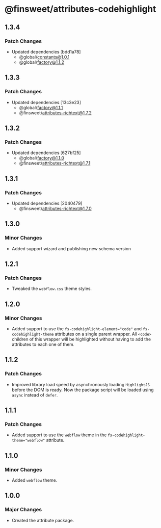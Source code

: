 # @finsweet/attributes-codehighlight

## 1.3.4

### Patch Changes

- Updated dependencies [bdd1a78]
  - @global/constants@1.0.1
  - @global/factory@1.1.2

## 1.3.3

### Patch Changes

- Updated dependencies [13c3e23]
  - @global/factory@1.1.1
  - @finsweet/attributes-richtext@1.7.2

## 1.3.2

### Patch Changes

- Updated dependencies [627bf25]
  - @global/factory@1.1.0
  - @finsweet/attributes-richtext@1.7.1

## 1.3.1

### Patch Changes

- Updated dependencies [2040479]
  - @finsweet/attributes-richtext@1.7.0

## 1.3.0

### Minor Changes

- Added support wizard and publishing new schema version

## 1.2.1

### Patch Changes

- Tweaked the `webflow.css` theme styles.

## 1.2.0

### Minor Changes

- Added support to use the `fs-codehighlight-element="code"` and `fs-codehighlight-theme` attributes on a single parent wrapper.
  All `<code>` children of this wrapper will be highlighted without having to add the attributes to each one of them.

## 1.1.2

### Patch Changes

- Improved library load speed by asynchronously loading `HighlightJS` before the DOM is ready.
  Now the package script will be loaded using `async` instead of `defer`.

## 1.1.1

### Patch Changes

- Added support to use the `webflow` theme in the `fs-codehighlight-theme="webflow"` attribute.

## 1.1.0

### Minor Changes

- Added `webflow` theme.

## 1.0.0

### Major Changes

- Created the attribute package.

